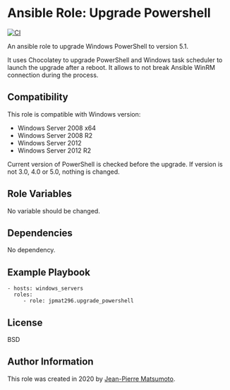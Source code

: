 Ansible Role: Upgrade Powershell
================================

[![CI](https://github.com/jpmat296/ansible-upgrade-powershell/workflows/CI/badge.svg?event=push)](https://github.com/jpmat296/ansible-upgrade-powershell/actions?query=workflow%3ACI)

An ansible role to upgrade Windows PowerShell to version 5.1.

It uses Chocolatey to upgrade PowerShell and Windows task scheduler to launch the
upgrade after a reboot. It allows to not break Ansible WinRM connection during the process.

Compatibility
-------------

This role is compatible with Windows version:
 - Windows Server 2008 x64
 - Windows Server 2008 R2
 - Windows Server 2012
 - Windows Server 2012 R2

 Current version of PowerShell is checked before the upgrade. If version is not 3.0, 4.0 or
 5.0, nothing is changed.

Role Variables
--------------

No variable should be changed.

Dependencies
------------

No dependency.

Example Playbook
----------------

    - hosts: windows_servers
      roles:
         - role: jpmat296.upgrade_powershell

License
-------

BSD

Author Information
------------------

This role was created in 2020 by [Jean-Pierre Matsumoto](https://fr.linkedin.com/in/jpmatsumoto).
